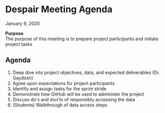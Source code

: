 # Despair Meeting Agenda

January 9, 2020

**Purpose**  
The purpose of this meeting is to prepare project participants and initiate project tasks

## Agenda
1. Deep dive into project objectives, data, and expected deliverables (Dr. Gaydosh)
2. Agree upon expectations for project participants
3. Identify and assign tasks for the sprint stride
4. Demonstrate how GitHub will be used to administer the project
5. Discuss do's and don'ts of responsibly accessing the data
6. (Students) Walkthrough of data access steps
